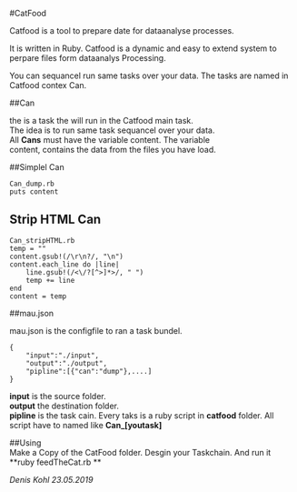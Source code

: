 
#CatFood

Catfood is a tool to prepare date for dataanalyse processes. 

It is written in Ruby. 
Catfood is a dynamic and easy to extend system to perpare files form dataanalys Processing.

You can sequancel run same tasks over your data. The tasks are named in Catfood contex Can.    

##Can  

the is a task the will run in the Catfood main task.   
The idea is to run same task sequancel over your data.   
All **Cans** must have the variable content. The variable   
content, contains the data from the files you have load.    

##Simplel Can  

	Can_dump.rb
	puts content
	
## Strip HTML Can
	Can_stripHTML.rb
	temp = ""
	content.gsub!(/\r\n?/, "\n")
	content.each_line do |line|
	    line.gsub!(/<\/?[^>]*>/, " ")
	    temp += line
	end
	content = temp
	

##mau.json  

mau.json is the configfile to ran a task bundel.   

	{
    	"input":"./input",
    	"output":"./output",
    	"pipline":[{"can":"dump"},....]
	}

**input** is the source folder.   
**output** the destination folder.   
**pipline** is the task cain. Every taks is a ruby script in **catfood** folder. All script have to named like **Can_[youtask]**      
	
 
##Using  
Make a Copy of the CatFood folder. Desgin your Taskchain. 
And run it **ruby feedTheCat.rb ** 

*Denis Kohl 23.05.2019*
